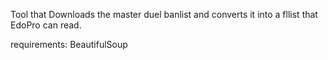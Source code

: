 Tool that Downloads the master duel banlist and converts it into a fllist that EdoPro can read.


requirements:
BeautifulSoup
